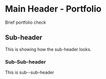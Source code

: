 # Main Header - Portfolio

Brief portfolio check

## Sub-header

This is showing how the sub-header looks.

### Sub-Sub-header

This is sub--sub-header